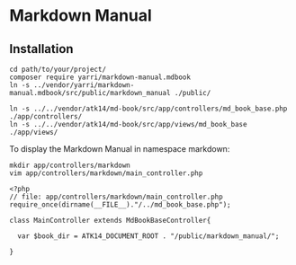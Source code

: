Markdown Manual
===============

Installation
------------

    cd path/to/your/project/
    composer require yarri/markdown-manual.mdbook
    ln -s ../vendor/yarri/markdown-manual.mdbook/src/public/markdown_manual ./public/

    ln -s ../../vendor/atk14/md-book/src/app/controllers/md_book_base.php ./app/controllers/
    ln -s ../../vendor/atk14/md-book/src/app/views/md_book_base ./app/views/

To display the Markdown Manual in namespace markdown:

    mkdir app/controllers/markdown
    vim app/controllers/markdown/main_controller.php
    
    <?php
    // file: app/controllers/markdown/main_controller.php
    require_once(dirname(__FILE__)."/../md_book_base.php");

    class MainController extends MdBookBaseController{

      var $book_dir = ATK14_DOCUMENT_ROOT . "/public/markdown_manual/";

    }



[//]: # ( vim: set ts=2 et: )

